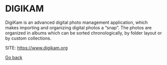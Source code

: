 # DIGIKAM

 DigiKam is an advanced digital photo management application,
 which makes importing and organizing digital photos a “snap”.
 The photos are organized in albums which can be sorted 
 chronologically, by folder layout or by custom collections.
 
 SITE: https://www.digikam.org

 [Go back](https://portable-linux-apps.github.io/apps.html)
